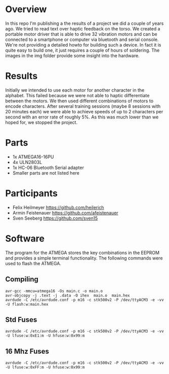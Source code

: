 # Overview
In this repo I'm publishing a the results of a project we did a couple of years ago. We tried to read text over haptic feedback on the torso. We created a portable motor driver that is able to drive 32 vibration motors and can be connected to a smartphone or computer via bluetooth and serial console. We're not providing a detailed howto for building such a device. In fact it is quite easy to build one, it just requires a couple of hours of soldering. The images in the img folder provide some insight into the hardware.

# Results
Initially we intended to use each motor for another character in the alphabet. This failed because we were not able to haptic differentiate between the motors. We then used different combinations of motors to encode characters. After several training sessions (maybe 8 sessions with 20 minutes each) we were able to achieve speeds of up to 2 characters per second with an error rate of roughly 5%. As this was much lower than we hoped for, we stopped the project.

# Parts
* 1x ATMEGA16-16PU
* 4x ULN2803L
* 1x HC-06 Bluetooth Serial adapter
* Smaller parts are not listed here


# Participants
* Felix Heilmeyer https://github.com/heilerich
* Armin Feistenauer https://github.com/afeistenauer
* Sven Seeberg https://github.com/sven15

# Software
The program for the ATMEGA stores the key combinations in the EEPROM and provides a simple terminal functionality. The following commands were used to flash the ATMEGA.

## Compiling

    avr-gcc -mmcu=atmega16 -Os main.c -o main.o
    avr-objcopy -j .text -j .data -O ihex  main.o  main.hex
    avrdude -C /etc/avrdude.conf -p m16 -c stk500v2 -P /dev/ttyACM3 -e -vv -U flash:w:main.hex

## Std Fuses

    avrdude -C /etc/avrdude.conf -p m16 -c stk500v2 -P /dev/ttyACM3 -e -vv -U lfuse:w:0xE1:m -U hfuse:w:0x99:m 

## 16 Mhz Fuses

    avrdude -C /etc/avrdude.conf -p m16 -c stk500v2 -P /dev/ttyACM3 -e -vv -U lfuse:w:0xFF:m -U hfuse:w:0x99:m 
